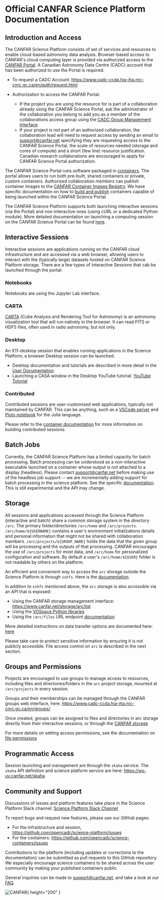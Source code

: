 # Official CANFAR Science Platform Documentation

## Introduction and Access

The CANFAR Science Platform consists of set of services and resources to enable cloud-based astronomy data analysis.  Browser-based access to CANFAR's cloud computing layer is provided via authorized access to the [CANFAR Portal](https://www.canfar.net). A Canadian Astronomy Data Centre (CADC) account that has been authorized to use the Portal is required.

- To request a CADC Account:  https://www.cadc-ccda.hia-iha.nrc-cnrc.gc.ca/en/auth/request.html
- Authorization to access the CANFAR Portal:

    * If the project you are using the resource for is part of a collaboration already using the CANFAR Science Portal, ask the administrator of the collaboration you belong to add you as a member of the collaborations access group using the [CADC Group Management Interface](https://www.cadc-ccda.hia-iha.nrc-cnrc.gc.ca/en/groups/)
    * If your project is not part of an authorized collaboration, the collaboration lead will need to request access by sending an email to [support@canfar.net](mailto:support@canfar.net) specifying they are requesting access to the CANFAR Science Portal, the scale of resources needed (storage and cores of compute) and a short (few line) resource justification.  Canadian research collaborations are encouraged to apply for CANFAR Science Portal authorization.

The CANFAR Science Portal runs software packaged in [containers](https://www.docker.com/resources/what-container/). The portal allows users to run both pre-built, shared containers or private, custom containers. Authorized collaboration members can publish container images to the [CANFAR Container Images Registry](https://images.canfar.net).  We have specific documentation on how to [build and publish](complete/containers) containers capable of being launched within the CANFAR Science Portal.

The CANFAR Science Platform supports both launching interactive sessions (via the Portal) and non-interactive ones (using cURL or a dedicated Python module). More detailed documentation on launching a computing session on the CANFAR Science Portal can be found [here](https://canfar-scienceportal.readthedocs.io/en/latest/). 

## Interactive Sessions

Interactive sessions are applications running on the CANFAR cloud infrastructure and are accessed via a web browser, allowing users to interact with the (typically large) datasets hosted on CANFAR Science Platform storage. There are a few types of Interactive Sessions that cab be launched through the portal:

### Notebooks
Notebooks are using the Jupyter Lab interface.

### CARTA 
[CARTA](https://cartavis.org/) (Cube Analysis and Rendering Tool for Astronomy) is an astronomy visualization tool that will run natively in the browser. It can read FITS or HDF5 files, often used in radio astronomy, but not only.

### Desktop

An X11-desktop session that enables running applications in the Science Platform, a browser Desktop session can be launched.

- Desktop documentation and tutorials are described in more detail in the [User Documentation](https://canfar-scienceportal.readthedocs.io/en/latest/NewUser/LaunchDesktop.html)
- Launching a CASA window in the Desktop YouTube tutorial:  [YouTube Tutorial](https://youtu.be/GDDQ3jKbldU)

### Contributed

Contributed sessions are user-customised web applications, typically not maintained by CANFAR. This can be anything, such as a [VSCode server](https://github.com/coder/code-server) and [Pluto notebook](https://plutojl.org/) for the Julia language. 

Please refer to the [container documentation](complete/containers/) for more information on building contributed sessions.

## Batch Jobs

Currently, the CANFAR Science Platform has a limited capacity for batch processing.  Batch processing can be understood  as a non-interactive executable launched on a container whose output is not attached to a display (headless). Please contact [support@canfar.net](mailto:support@canfar.net) before making use of the headless job support -- we are incrementally adding support for batch processing in the science platform. See the specific [documentation](complete/headless/). This is still experimental and the API may change.

## Storage

All sessions and applications accessed through the Science Platform (interactive and batch) share a common storage system in the directory `/arc`. The primary folder/directories `/arc/home` and `/arc/projects`.  `/arc/home/${USERNAME}` contains a user's environment initializations details and personal information that might not be shared with collaboration members. `/arc/projects/${GROUP_NAME}` holds the data that the given group will be processing and the outputs of that processing. CANFAR encourages the use of `/arc/projects` for most data, and `/arc/home` for personalized configuration and software.  By default a user's `/arc/home/${USER}` folder is not readable by others on the platform.

An efficient and convenient way to access the `arc` storage outside the Science Platform is through `sshfs`. Here is the [documentation](https://canfar-scienceportal.readthedocs.io/en/latest/General_tools/Using_sshfs.html).

In addition to `sshfs` mentioned above, the `arc` storage is also accessible via an API that is exposed:

- Using the CANFAR storage management interface: https://www.canfar.net/storage/arc/list
- Using the [VOSpace Python libraries](https://github.com/opencadc/vostools/tree/master/vos)
- Using the `/arc/files` URL endpoint [documentation](https://ws-uv.canfar.net/arc)


More detailed instructions on data transfer options are documented here: [here](https://canfar-scienceportal.readthedocs.io/en/latest/General_tools/File_transfers.html)

Please take care to protect sensitive information by ensuring it is not publicly accessible.  File access control on `arc` is described in the next section.

## Groups and Permissions

Projects are encouraged to use groups to manage access to resources, including files and directories/folders in the `arc` project storage, mounted at `/arc/projects` in every session.

Groups and their memberships can be managed through the CANFAR groups web interface, here: https://www.cadc-ccda.hia-iha.nrc-cnrc.gc.ca/en/groups/

Once created, groups can be assigned to files and directories in arc storage directly from their interactive sessions, or through the [CANFAR storage](https://www.canfar.net/storage/arc/list)

For more details on setting access permissions, see the documentation on [file permissions](complete/permissions/)

## Programmatic Access

Session launching and management are through the `skaha` service. The `skaha` API definition and science platform service are here:  https://ws-uv.canfar.net/skaha

## Community and Support

Discussions of issues and platform features take place in the Science Platform Slack channel: [Science Platform Slack Channel](https://cadc.slack.com/archives/C01K60U5Q87)

To report bugs and request new features, please use our GitHub pages: 
- For the infrastructure and session, https://github.com/opencadc/science-platform/issues
- For the containers: https://github.com/opencadc/science-containers/issues

Contributions to the platform (including updates or corrections to the documentation) can be submitted as pull requests to this GitHub repository. We especially encourage science containers to be shared across the user community by making your published containers public.

General inquiries can be made to [support@canfar.net](mailto:support@canfar.net), and take a look at our [FAQ](complete/faq/).

![CANFAR](https://www.canfar.net/css/images/logo.png){ height="200" }
